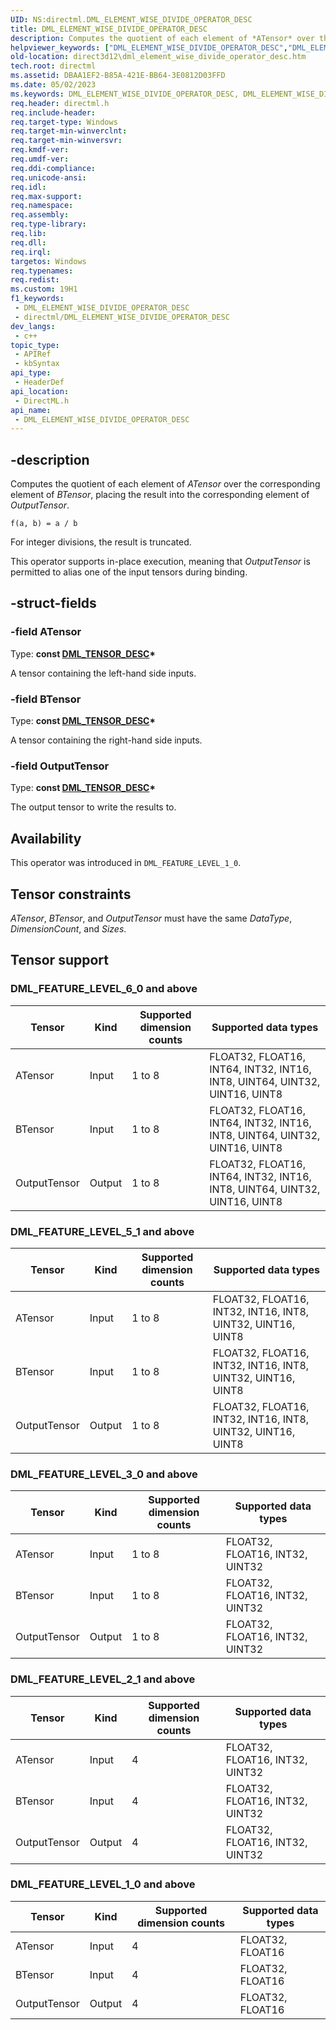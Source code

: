 ```yaml
---
UID: NS:directml.DML_ELEMENT_WISE_DIVIDE_OPERATOR_DESC
title: DML_ELEMENT_WISE_DIVIDE_OPERATOR_DESC
description: Computes the quotient of each element of *ATensor* over the corresponding element of *BTensor*, placing the result into the corresponding element of *OutputTensor*.
helpviewer_keywords: ["DML_ELEMENT_WISE_DIVIDE_OPERATOR_DESC","DML_ELEMENT_WISE_DIVIDE_OPERATOR_DESC structure","direct3d12.dml_element_wise_divide_operator_desc","directml/DML_ELEMENT_WISE_DIVIDE_OPERATOR_DESC"]
old-location: direct3d12\dml_element_wise_divide_operator_desc.htm
tech.root: directml
ms.assetid: DBAA1EF2-B85A-421E-BB64-3E0812D03FFD
ms.date: 05/02/2023
ms.keywords: DML_ELEMENT_WISE_DIVIDE_OPERATOR_DESC, DML_ELEMENT_WISE_DIVIDE_OPERATOR_DESC structure, direct3d12.dml_element_wise_divide_operator_desc, directml/DML_ELEMENT_WISE_DIVIDE_OPERATOR_DESC
req.header: directml.h
req.include-header: 
req.target-type: Windows
req.target-min-winverclnt: 
req.target-min-winversvr: 
req.kmdf-ver: 
req.umdf-ver: 
req.ddi-compliance: 
req.unicode-ansi: 
req.idl: 
req.max-support: 
req.namespace: 
req.assembly: 
req.type-library: 
req.lib: 
req.dll: 
req.irql: 
targetos: Windows
req.typenames: 
req.redist: 
ms.custom: 19H1
f1_keywords:
 - DML_ELEMENT_WISE_DIVIDE_OPERATOR_DESC
 - directml/DML_ELEMENT_WISE_DIVIDE_OPERATOR_DESC
dev_langs:
 - c++
topic_type:
 - APIRef
 - kbSyntax
api_type:
 - HeaderDef
api_location:
 - DirectML.h
api_name:
 - DML_ELEMENT_WISE_DIVIDE_OPERATOR_DESC
---
```


## -description

Computes the quotient of each element of *ATensor* over the corresponding element of *BTensor*, placing the result into the corresponding element of *OutputTensor*.

```
f(a, b) = a / b
```

For integer divisions, the result is truncated.

This operator supports in-place execution, meaning that *OutputTensor* is permitted to alias one of the input tensors during binding.

## -struct-fields

### -field ATensor

Type: **const [DML_TENSOR_DESC](/windows/win32/api/directml/ns-directml-dml_tensor_desc)\***

A tensor containing the left-hand side inputs.

### -field BTensor

Type: **const [DML_TENSOR_DESC](/windows/win32/api/directml/ns-directml-dml_tensor_desc)\***

A tensor containing the right-hand side inputs.

### -field OutputTensor

Type: **const [DML_TENSOR_DESC](/windows/win32/api/directml/ns-directml-dml_tensor_desc)\***

The output tensor to write the results to.

## Availability
This operator was introduced in `DML_FEATURE_LEVEL_1_0`.

## Tensor constraints
*ATensor*, *BTensor*, and *OutputTensor* must have the same *DataType*, *DimensionCount*, and *Sizes*.

## Tensor support
### DML_FEATURE_LEVEL_6_0 and above
| Tensor | Kind | Supported dimension counts | Supported data types |
| ------ | ---- | -------------------------- | -------------------- |
| ATensor | Input | 1 to 8 | FLOAT32, FLOAT16, INT64, INT32, INT16, INT8, UINT64, UINT32, UINT16, UINT8 |
| BTensor | Input | 1 to 8 | FLOAT32, FLOAT16, INT64, INT32, INT16, INT8, UINT64, UINT32, UINT16, UINT8 |
| OutputTensor | Output | 1 to 8 | FLOAT32, FLOAT16, INT64, INT32, INT16, INT8, UINT64, UINT32, UINT16, UINT8 |

### DML_FEATURE_LEVEL_5_1 and above
| Tensor | Kind | Supported dimension counts | Supported data types |
| ------ | ---- | -------------------------- | -------------------- |
| ATensor | Input | 1 to 8 | FLOAT32, FLOAT16, INT32, INT16, INT8, UINT32, UINT16, UINT8 |
| BTensor | Input | 1 to 8 | FLOAT32, FLOAT16, INT32, INT16, INT8, UINT32, UINT16, UINT8 |
| OutputTensor | Output | 1 to 8 | FLOAT32, FLOAT16, INT32, INT16, INT8, UINT32, UINT16, UINT8 |

### DML_FEATURE_LEVEL_3_0 and above
| Tensor | Kind | Supported dimension counts | Supported data types |
| ------ | ---- | -------------------------- | -------------------- |
| ATensor | Input | 1 to 8 | FLOAT32, FLOAT16, INT32, UINT32 |
| BTensor | Input | 1 to 8 | FLOAT32, FLOAT16, INT32, UINT32 |
| OutputTensor | Output | 1 to 8 | FLOAT32, FLOAT16, INT32, UINT32 |

### DML_FEATURE_LEVEL_2_1 and above
| Tensor | Kind | Supported dimension counts | Supported data types |
| ------ | ---- | -------------------------- | -------------------- |
| ATensor | Input | 4 | FLOAT32, FLOAT16, INT32, UINT32 |
| BTensor | Input | 4 | FLOAT32, FLOAT16, INT32, UINT32 |
| OutputTensor | Output | 4 | FLOAT32, FLOAT16, INT32, UINT32 |

### DML_FEATURE_LEVEL_1_0 and above
| Tensor | Kind | Supported dimension counts | Supported data types |
| ------ | ---- | -------------------------- | -------------------- |
| ATensor | Input | 4 | FLOAT32, FLOAT16 |
| BTensor | Input | 4 | FLOAT32, FLOAT16 |
| OutputTensor | Output | 4 | FLOAT32, FLOAT16 |
